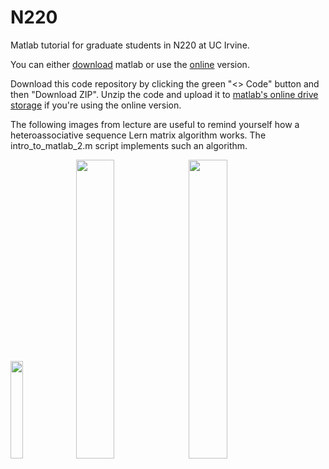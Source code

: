 # N220
Matlab tutorial for graduate students in N220 at UC Irvine.

You can either [download](https://www.mathworks.com/help/install/ug/install-products-with-internet-connection.html) matlab or use the [online](https://matlab.mathworks.com/) version.

Download this code repository by clicking the green "<> Code" button and then "Download ZIP". Unzip the code and upload it to [matlab's online drive storage](https://drive.mathworks.com/) if you're using the online version.

The following images from lecture are useful to remind yourself how a heteroassociative sequence Lern matrix algorithm works. The intro_to_matlab_2.m script implements such an algorithm.

<img src="https://github.com/user-attachments/assets/b9d15aa8-970a-47bb-8cdd-95e47960c167" width="20%">
<img src="https://github.com/user-attachments/assets/63f91adc-1f2f-4168-903a-a14da332f0f9" width="35%">
<img src="https://github.com/user-attachments/assets/ccb80b57-1746-4f82-a01b-a4d28240f566" width="35%">
